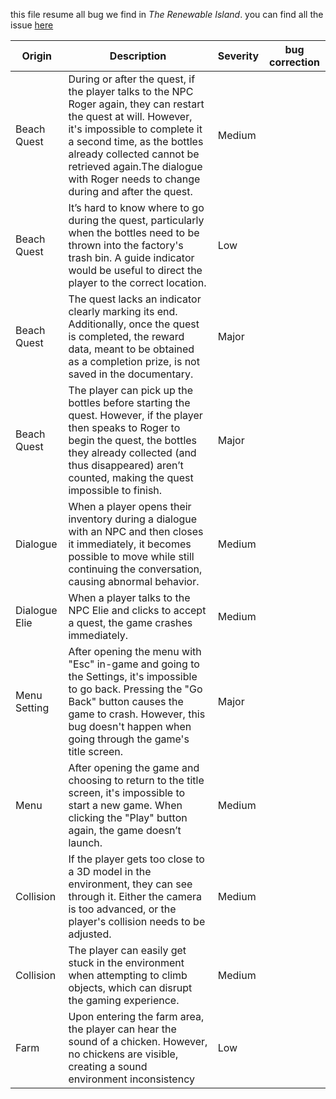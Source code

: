 this file resume all bug we find in *The Renewable Island*.
you can find all the issue [here](https://github.com/algosup/2024-2025-project-2-serious-game-team-1/issues/22)

|Origin|Description|Severity|bug correction|
|-|-|-|-|
|Beach Quest|During or after the quest, if the player talks to the NPC Roger again, they can restart the quest at will. However, it's impossible to complete it a second time, as the bottles already collected cannot be retrieved again.The dialogue with Roger needs to change during and after the quest. |Medium||
|Beach Quest |It’s hard to know where to go during the quest, particularly when the bottles need to be thrown into the factory's trash bin. A guide indicator would be useful to direct the player to the correct location.|Low||
|Beach Quest|The quest lacks an indicator clearly marking its end. Additionally, once the quest is completed, the reward data, meant to be obtained as a completion prize, is not saved in the documentary.|Major||
|Beach Quest|The player can pick up the bottles before starting the quest. However, if the player then speaks to Roger to begin the quest, the bottles they already collected (and thus disappeared) aren’t counted, making the quest impossible to finish.|Major||
|Dialogue|When a player opens their inventory during a dialogue with an NPC and then closes it immediately, it becomes possible to move while still continuing the conversation, causing abnormal behavior.|Medium||
|Dialogue Elie|When a player talks to the NPC Elie and clicks to accept a quest, the game crashes immediately.|Medium||
|Menu Setting|After opening the menu with "Esc" in-game and going to the Settings, it's impossible to go back. Pressing the "Go Back" button causes the game to crash. However, this bug doesn't happen when going through the game's title screen.|Major||
|Menu|After opening the game and choosing to return to the title screen, it's impossible to start a new game. When clicking the "Play" button again, the game doesn’t launch. |Medium||
|Collision|If the player gets too close to a 3D model in the environment, they can see through it. Either the camera is too advanced, or the player's collision needs to be adjusted.|Medium||
|Collision|The player can easily get stuck in the environment when attempting to climb objects, which can disrupt the gaming experience.|Medium||
|Farm|Upon entering the farm area, the player can hear the sound of a chicken. However, no chickens are visible, creating a sound environment inconsistency|Low||
